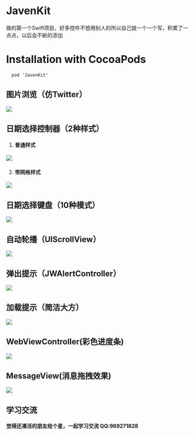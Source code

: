 # JavenKit 
做的第一个Swift项目，好多控件不想用别人的所以自己就一个一个写，积累了一点点，以后会不断的添加

# Installation with CocoaPods
```
  pod 'JavenKit'
```
## 图片浏览（仿Twitter）
 ![](https://github.com/GitHubOfJW/JWKit/blob/master/showGif/JWPhotoBrowserViewController.gif)
## 日期选择控制器（2种样式）
1. #### 普通样式
 ![](https://github.com/GitHubOfJW/JWKit/blob/master/showGif/JWCalendarViewController1.gif)
 
2. #### 带网格样式
 ![](https://github.com/GitHubOfJW/JWKit/blob/master/showGif/JWCalendarViewController2.gif)
## 日期选择键盘（10种模式）
 ![](https://github.com/GitHubOfJW/JWKit/blob/master/showGif/JWPickerView.gif)
## 自动轮播（UIScrollView）
 ![](https://github.com/GitHubOfJW/JWKit/blob/master/showGif/JWAutoScrollView.gif)

## 弹出提示（JWAlertController）
 ![](https://github.com/GitHubOfJW/JWKit/blob/master/showGif/JWAlertController.gif)
## 加载提示（简洁大方）
 ![](https://github.com/GitHubOfJW/JWKit/blob/master/showGif/JWProgressHUD.gif)
## WebViewController(彩色进度条)
 ![](https://github.com/GitHubOfJW/JWKit/blob/master/showGif/JWWebView.gif)
## MessageView(消息拖拽效果)
![](https://github.com/GitHubOfJW/JWKit/blob/master/showGif/JWMessageView.gif)
## 学习交流
#### 觉得还凑活的朋友给个星，一起学习交流  QQ:969271828 

